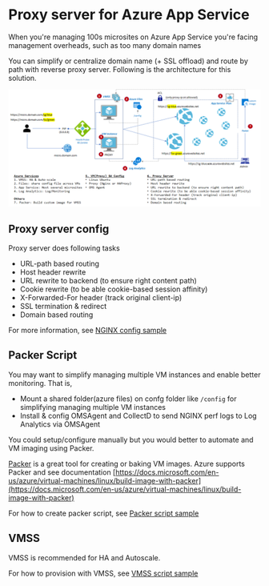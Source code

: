 # Proxy server for Azure App Service

When you're managing 100s microsites on Azure App Service you're facing management overheads, such as too many domain names

You can simplify or centralize domain name (+ SSL offload) and route by path with reverse proxy server.
Following is the architecture for this solution.

![Solution Architecture](proxy-appsvc.png)

## Proxy server config

Proxy server does following tasks

- URL-path based routing
- Host header rewrite
- URL rewrite to backend (to ensure right content path)
- Cookie rewrite (to be able cookie-based session affinity)
- X-Forwarded-For header (track original client-ip)
- SSL termination & redirect
- Domain based routing

For more information, see [NGINX config sample](./nginx)

## Packer Script

You may want to simplify managing multiple VM instances and enable better monitoring. That is,

- Mount a shared folder(azure files) on confg folder like `/config` for simplifying managing multiple VM instances
- Install & config OMSAgent and CollectD to send NGINX perf logs to Log Analytics via OMSAgent

You could setup/configure manually but you would better to automate and VM imaging using Packer.

[Packer](https://www.packer.io/) is a great tool for creating or baking VM images. Azure supports Packer and see documentation [https://docs.microsoft.com/en-us/azure/virtual-machines/linux/build-image-with-packer](https://docs.microsoft.com/en-us/azure/virtual-machines/linux/build-image-with-packer)

For how to create packer script, see [Packer script sample](./packer)

## VMSS

VMSS is recommended for HA and Autoscale.

For how to provision with VMSS, see [VMSS script sample](./vmss)
